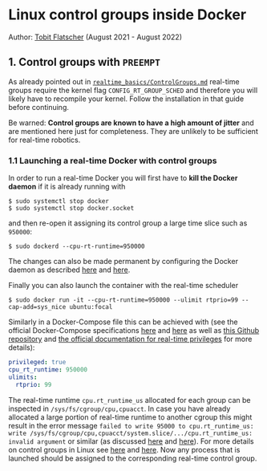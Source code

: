 # Linux control groups inside Docker

Author: [Tobit Flatscher](https://github.com/2b-t) (August 2021 - August 2022)



## 1. Control groups with `PREEMPT`

As already pointed out in [`realtime_basics/ControlGroups.md`](../realtime_basics/ControlGroups.md) real-time groups require the kernel flag `CONFIG_RT_GROUP_SCHED` and therefore you will likely have to recompile your kernel. Follow the installation in that guide before continuing.

Be warned: **Control groups are known to have a high amount of jitter** and are mentioned here just for completeness. They are unlikely to be sufficient for real-time robotics.

### 1.1 Launching a real-time Docker with control groups

In order to run a real-time Docker you will first have to **kill the Docker daemon** if it is already running with

```shell
$ sudo systemctl stop docker
$ sudo systemctl stop docker.socket
```

and then re-open it assigning its control group a large time slice such as `950000`:

```shell
$ sudo dockerd --cpu-rt-runtime=950000
```

The changes can also be made permanent by configuring the Docker daemon as described [here](https://docs.docker.com/config/containers/resource_constraints/#configure-the-docker-daemon) and [here](https://docs.docker.com/config/daemon/).

Finally you can also launch the container with the real-time scheduler

```shell
$ sudo docker run -it --cpu-rt-runtime=950000 --ulimit rtprio=99 --cap-add=sys_nice ubuntu:focal
```

Similarly in a Docker-Compose file this can be achieved with (see the official Docker-Compose specifications [here](https://github.com/compose-spec/compose-spec/blob/master/spec.md#cpu_rt_runtime) and [here](https://github.com/compose-spec/compose-spec/blob/master/spec.md#ulimits) as well as [this Github repository](https://github.com/ba-st/docker-pharo/blob/master/docs/rtprio.md) and [the official documentation for real-time privileges](https://docs.docker.com/engine/reference/run/#runtime-privilege-and-linux-capabilities) for more details):

```yml
privileged: true
cpu_rt_runtime: 950000
ulimits:
  rtprio: 99
```

The real-time runtime `cpu.rt_runtime_us` allocated for each group can be inspected in `/sys/fs/cgroup/cpu,cpuacct`. In case you have already allocated a large portion of real-time runtime to another cgroup this might result in the error message `failed to write 95000 to cpu.rt_runtime_us: write /sys/fs/cgroup/cpu,cpuacct/system.slice/.../cpu.rt_runtime_us: invalid argument` or similar (as discussed [here](https://stackoverflow.com/questions/28493333/error-writing-to-cgroup-parameter-cpu-rt-runtime-us) and [here](https://github.com/moby/moby/issues/31411)). For more details on control groups in Linux see [here](https://www.kernel.org/doc/html/latest/scheduler/sched-rt-group.html) and [here](https://www.kernel.org/doc/html/latest/admin-guide/cgroup-v1/cgroups.html). Now any process that is launched should be assigned to the corresponding real-time control group.
